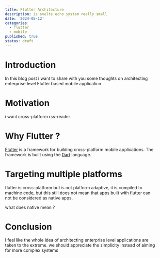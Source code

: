 ```yaml
---
title: Flutter Architecture
description: is svelte echo system really small
date: '2024-05-12'
categories:
  - flutter
  - mobile
published: true
status: draft
---
```



# Introduction

In this blog post i want to share with you some thoughts on architecting
enterprise level Flutter based mobile application

# Motivation

i want cross-platform rss-reader

# Why Flutter ? 

[Flutter](https://docs.flutter.dev/resources/architectural-overview) 
is a framework for building cross-platform mobile applications. 
The framework is built using the 
[Dart](https://dart.dev/overview)
language. 

# Targeting multiple platforms

flutter is cross-platform but is not platform adaptive, 
it is compiled to machine code, but this still
does not mean that apps built with flutter can not 
be considered as native apps. 

what does native mean ?

# Conclusion

I feel like the whole idea of architecting enterprise level 
applications are taken to the extreme.
we should appreciate the simplicity instead of aiming for more complex systems